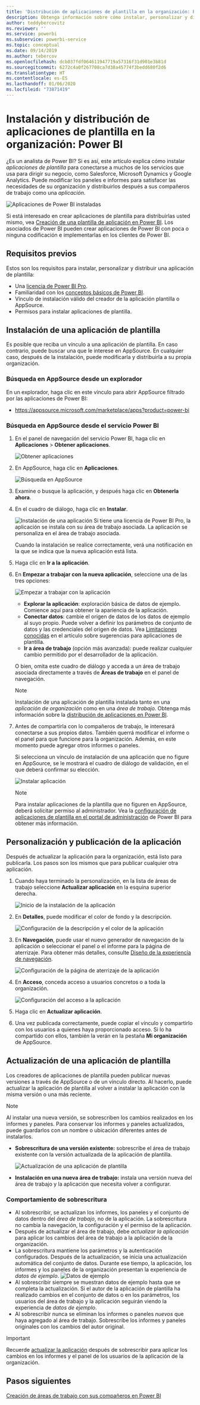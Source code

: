 ```yaml
---
title: 'Distribución de aplicaciones de plantilla en la organización: Power BI'
description: Obtenga información sobre cómo instalar, personalizar y distribuir aplicaciones de plantilla de la organización en Power BI.
author: teddybercovitz
ms.reviewer: ''
ms.service: powerbi
ms.subservice: powerbi-service
ms.topic: conceptual
ms.date: 09/14/2019
ms.author: tebercov
ms.openlocfilehash: dcb037fdf064611947719a57316f31d901e3b81d
ms.sourcegitcommit: 6272c4a0f267708ca7d38a45774f3bedd680f2d6
ms.translationtype: HT
ms.contentlocale: es-ES
ms.lasthandoff: 01/06/2020
ms.locfileid: "73871419"
---
```

# <a name="install-and-distribute-template-apps-in-your-organization---power-bi"></a>Instalación y distribución de aplicaciones de plantilla en la organización: Power BI

¿Es un analista de Power BI? Si es así, este artículo explica cómo instalar *aplicaciones de plantilla* para conectarse a muchos de los servicios que usa para dirigir su negocio, como Salesforce, Microsoft Dynamics y Google Analytics. Puede modificar los paneles e informes para satisfacer las necesidades de su organización y distribuirlos después a sus compañeros de trabajo como una *aplicación*. 

![Aplicaciones de Power BI instaladas](media/service-template-apps-install-distribute/power-bi-get-apps.png)

Si está interesado en crear aplicaciones de plantilla para distribuirlas usted mismo, vea [Creación de una plantilla de aplicación en Power BI](service-template-apps-create.md). Los asociados de Power BI pueden crear aplicaciones de Power BI con poca o ninguna codificación e implementarlas en los clientes de Power BI. 

## <a name="prerequisites"></a>Requisitos previos  

Estos son los requisitos para instalar, personalizar y distribuir una aplicación de plantilla: 

- Una [licencia de Power BI Pro](service-self-service-signup-for-power-bi.md).
- Familiaridad con los [conceptos básicos de Power BI](service-basic-concepts.md).
- Vínculo de instalación válido del creador de la aplicación plantilla o AppSource. 
- Permisos para instalar aplicaciones de plantilla. 

## <a name="install-a-template-app"></a>Instalación de una aplicación de plantilla

Es posible que reciba un vínculo a una aplicación de plantilla. En caso contrario, puede buscar una que le interese en AppSource. En cualquier caso, después de la instalación, puede modificarla y distribuirla a su propia organización.

### <a name="search-appsource-from-a-browser"></a>Búsqueda en AppSource desde un explorador

En un explorador, haga clic en este vínculo para abrir AppSource filtrado por las aplicaciones de Power BI:

- https://appsource.microsoft.com/marketplace/apps?product=power-bi

### <a name="search-appsource-from-the-power-bi-service"></a>Búsqueda en AppSource desde el servicio Power BI

1. En el panel de navegación del servicio Power BI, haga clic en **Aplicaciones** > **Obtener aplicaciones**.

    ![Obtener aplicaciones](media/service-template-apps-install-distribute/power-bi-get-apps-arrow.png)

2. En AppSource, haga clic en **Aplicaciones**.

    ![Búsqueda en AppSource](media/service-template-apps-install-distribute/power-bi-appsource.png)

3. Examine o busque la aplicación, y después haga clic en **Obtenerla ahora**.

4. En el cuadro de diálogo, haga clic en **Instalar**.

    ![Instalación de una aplicación](media/service-template-apps-install-distribute/power-install-dialog.png) Si tiene una licencia de Power BI Pro, la aplicación se instala con su área de trabajo asociada. La aplicación se personaliza en el área de trabajo asociada.

    Cuando la instalación se realice correctamente, verá una notificación en la que se indica que la nueva aplicación está lista.
4. Haga clic en **Ir a la aplicación**.
5. En **Empezar a trabajar con la nueva aplicación**, seleccione una de las tres opciones:

    ![Empezar a trabajar con la aplicación](media/service-template-apps-create/power-bi-template-app-get-started.png)

    - **Explorar la aplicación**: exploración básica de datos de ejemplo. Comience aquí para obtener la apariencia de la aplicación. 
    - **Conectar datos**: cambie el origen de datos de los datos de ejemplo al suyo propio. Puede volver a definir los parámetros de conjunto de datos y las credenciales del origen de datos. Vea [Limitaciones conocidas](service-template-apps-tips.md#known-limitations) en el artículo sobre sugerencias para aplicaciones de plantilla. 
    - **Ir a área de trabajo** (opción más avanzada): puede realizar cualquier cambio permitido por el desarrollador de la aplicación.

    O bien, omita este cuadro de diálogo y acceda a un área de trabajo asociada directamente a través de **Áreas de trabajo** en el panel de navegación.
    >[!NOTE]
    >Instalación de una aplicación de plantilla instalada tanto en una *aplicación de organización* como en una *área de trabajo*. Obtenga más información sobre la [distribución de aplicaciones en Power BI](service-create-distribute-apps.md).
 
6. Antes de compartirla con lo compañeros de trabajo, le interesará conectarse a sus propios datos. También querrá modificar el informe o el panel para que funcione para la organización. Además, en este momento puede agregar otros informes o paneles.

   Si selecciona un vínculo de instalación de una aplicación que no figure en AppSource, se le mostrará el cuadro de diálogo de validación, en el que deberá confirmar su elección.

   ![Instalar aplicación](media/service-template-apps-install-distribute/power-install-unvalidated-dialog.png)

   >[!NOTE]
   >Para instalar aplicaciones de la plantilla que no figuren en AppSource, deberá solicitar permiso al administrador. Vea la [configuración de aplicaciones de plantilla en el portal de administración](service-admin-portal.md#template-apps-settings) de Power BI para obtener más información.

## <a name="customize-and-publish-the-app"></a>Personalización y publicación de la aplicación

Después de actualizar la aplicación para la organización, está listo para publicarla. Los pasos son los mismos que para publicar cualquier otra aplicación.

1. Cuando haya terminado la personalización, en la lista de áreas de trabajo seleccione **Actualizar aplicación** en la esquina superior derecha.  

    ![Inicio de la instalación de la aplicación](media/service-template-apps-install-distribute/power-bi-start-install-app.png)

2. En **Detalles**, puede modificar el color de fondo y la descripción.

   ![Configuración de la descripción y el color de la aplicación](media/service-template-apps-install-distribute/power-bi-install-app-details.png)

3. En **Navegación**, puede usar el nuevo generador de navegación de la aplicación o seleccionar el panel o el informe para la página de aterrizaje. Para obtener más detalles, consulte [Diseño de la experiencia de navegación](service-create-distribute-apps.md#design-the-navigation-experience).

   ![Configuración de la página de aterrizaje de la aplicación](media/service-template-apps-install-distribute/power-bi-install-app-content.png)

4. En **Acceso**, conceda acceso a usuarios concretos o a toda la organización.  

   ![Configuración del acceso a la aplicación](media/service-template-apps-install-distribute/power-bi-install-access.png)

5. Haga clic en **Actualizar aplicación**. 

6. Una vez publicada correctamente, puede copiar el vínculo y compartirlo con los usuarios a quienes haya proporcionado acceso. Si lo ha compartido con ellos, también la verán en la pestaña **Mi organización** de AppSource.

## <a name="update-a-template-app"></a>Actualización de una aplicación de plantilla

Los creadores de aplicaciones de plantilla pueden publicar nuevas versiones a través de AppSource o de un vínculo directo. Al hacerlo, puede actualizar la aplicación de plantilla al volver a instalar la aplicación con la misma versión o una más reciente.

  >[!NOTE]
  >Al instalar una nueva versión, se sobrescriben los cambios realizados en los informes y paneles. Para conservar los informes y paneles actualizados, puede guardarlos con un nombre o ubicación diferentes antes de instalarlos.

- **Sobrescritura de una versión existente:** sobrescribe el área de trabajo existente con la versión actualizada de la aplicación de plantilla.

   ![Actualización de una aplicación de plantilla](media/service-template-apps-install-distribute/power-bi-update-app-overwrite.png)

- **Instalación en una nueva área de trabajo:** instala una versión nueva del área de trabajo y la aplicación que necesita volver a configurar.

### <a name="overwrite-behavior"></a>Comportamiento de sobrescritura

* Al sobrescribir, se actualizan los informes, los paneles y el conjunto de datos dentro del *área de trabajo*, no de la aplicación. La sobrescritura no cambia la navegación, la configuración y el permiso de la aplicación.
* Después de actualizar el área de trabajo, debe *actualizar la aplicación* para aplicar los cambios del área de trabajo a la aplicación de la organización.
* La sobrescritura mantiene los parámetros y la autenticación configurados. Después de la actualización, se inicia una actualización automática del conjunto de datos. Durante ese tiempo, la aplicación, los informes y los paneles de la organización presentan la experiencia de *datos de ejemplo*.
  ![Datos de ejemplo](media/service-template-apps-install-distribute/power-bi-sample-data.png)
* Al sobrescribir siempre se muestran datos de ejemplo hasta que se completa la actualización. Si el autor de la aplicación de plantilla ha realizado cambios en el conjunto de datos o en los parámetros, los usuarios del área de trabajo y la aplicación seguirán viendo la experiencia de *datos de ejemplo*.
* Al sobrescribir nunca se eliminan los informes o paneles *nuevos* que haya agregado al área de trabajo. Sobrescribe los informes y paneles originales con los cambios del autor original.

>[!IMPORTANT]
>Recuerde [actualizar la aplicación](#customize-and-publish-the-app) después de sobrescribir para aplicar los cambios en los informes y el panel de los usuarios de la aplicación de la organización.

## <a name="next-steps"></a>Pasos siguientes

[Creación de áreas de trabajo con sus compañeros en Power BI](service-create-workspaces.md)
